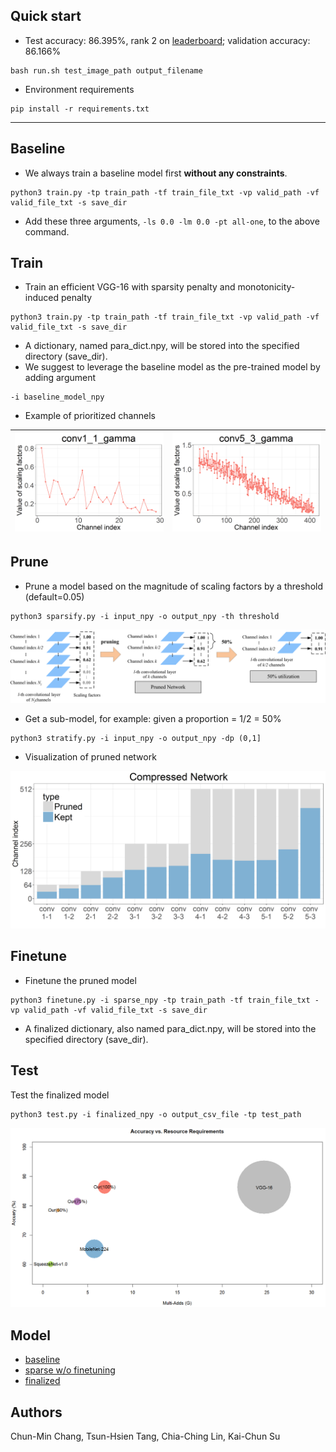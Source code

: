 ## Quick start
- Test accuracy: 86.395%, rank 2 on [leaderboard](https://www.kaggle.com/c/2018-spring-dlcv-final-project-2/leaderboard); validation accuracy: 86.166%
```
bash run.sh test_image_path output_filename
```
- Environment requirements
```
pip install -r requirements.txt
```

--------

## Baseline
- We always train a baseline model first __without any constraints__.
```
python3 train.py -tp train_path -tf train_file_txt -vp valid_path -vf valid_file_txt -s save_dir 
```
- Add these three arguments, ```-ls 0.0 -lm 0.0 -pt all-one```, to the above command.

## Train
- Train an efficient VGG-16 with sparsity penalty and monotonicity-induced penalty
```
python3 train.py -tp train_path -tf train_file_txt -vp valid_path -vf valid_file_txt -s save_dir
```
- A dictionary, named para_dict.npy, will be stored into the specified directory (save_dir).
- We suggest to leverage the baseline model as the pre-trained model by adding argument
```
-i baseline_model_npy
```
- Example of prioritized channels

![](plot/conv1_1_gamma.png "1")| ![](plot/conv5_3_gamma.png "2")
:-----------------------------:|:------------------------------:



## Prune
- Prune a model based on the magnitude of scaling factors by a threshold (default=0.05)
```
python3 sparsify.py -i input_npy -o output_npy -th threshold
```

![sub-network](plot/pruning.png)

- Get a sub-model, for example: given a proportion = 1/2 = 50%
```
python3 stratify.py -i input_npy -o output_npy -dp (0,1]
```

- Visualization of pruned network

![pruned_net](plot/CP_pruned_net.png)

## Finetune
- Finetune the pruned model
```
python3 finetune.py -i sparse_npy -tp train_path -tf train_file_txt -vp valid_path -vf valid_file_txt -s save_dir
```
- A finalized dictionary, also named para_dict.npy, will be stored into the specified directory (save_dir). 

## Test
Test the finalized model
```
python3 test.py -i finalized_npy -o output_csv_file -tp test_path
```

![](plot/perf_summary.png)

## Model
* [baseline](https://www.dropbox.com/s/c1u540426hxb0bc/save_baseline.zip?dl=0)
* [sparse w/o finetuning](https://www.dropbox.com/s/3v8f2cuv3wf9f2u/save_full.zip?dl=0)
* [finalized](https://www.dropbox.com/s/9dkpvttpymbxlr4/save_finetune.zip?dl=0)

## Authors
Chun-Min Chang, Tsun-Hsien Tang, Chia-Ching Lin, Kai-Chun Su
